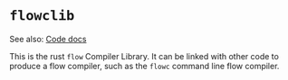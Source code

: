 # `flowclib`

See also: [Code docs](http://andrewdavidmackenzie.github.io/flow/code/doc/flowclib/index.html)

This is the rust `flow` Compiler Library. It can be linked with other code to produce
a flow compiler, such as the `flowc` command line flow compiler.

